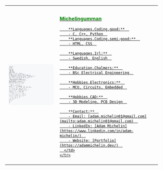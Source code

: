 <a href="https://github.com/Michelingumman">
  <table>
    <tr>
      <td style="width: 150px; vertical-align: middle; padding: 10px;">
        <picture>
          <source media="(prefers-color-scheme: dark)" srcset="https://raw.githubusercontent.com/Michelingumman/Michelingumman/main/dark_image.svg">
          <img alt="Michelingumman's GitHub Profile README" src="https://raw.githubusercontent.com/Michelingumman/Michelingumman/main/light_image.svg" style="max-width: 100%; height: auto; border-radius: 8px;">
        </picture>
      </td>
      <td style="vertical-align: top; padding: 10px; color: black;">
        <h3 style="color: green;">Michelingumman</h3>

        **Languages.Coding.good:**  
        - C, C++, Python  
        **Languages.Coding.semi-good:**  
        - HTML, CSS  

        **Languages.Irl:**  
        - Swedish, English  

        **Education.Chalmers:**  
        - BSc Electrical Engineering  

        **Hobbies.Electronics:**  
        - MCU, Circuits, Embedded  

        **Hobbies.CAD:**  
        - 3D Modeling, PCB Design  

        **Contact:**  
        - Email: [adam.michelin01@gmail.com](mailto:adam.michelin01@gmail.com)  
        - LinkedIn: [Adam Michelin](https://www.linkedin.com/in/adam-michelin/)  
        - Website: [Portfolio](https://adammichelin.dev/)  
      </td>
    </tr>
  </table>
</a>
